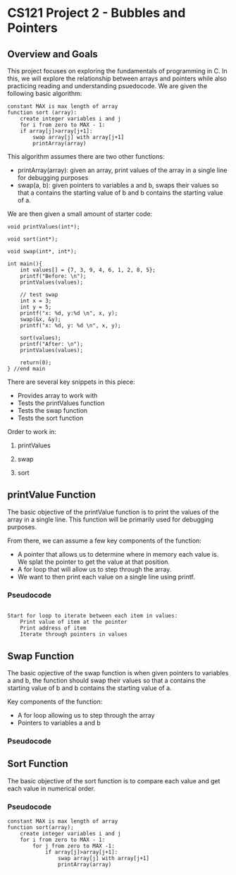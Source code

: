 # CS121 Project 2 - Bubbles and Pointers
## Overview and Goals
This project focuses on exploring the fundamentals of programming in C. In this, we will explore the relationship between arrays and pointers while also practicing reading and understanding psuedocode. We are given the following basic algorithm:

```
constant MAX is max length of array
function sort (array):
	create integer variables i and j
	for i from zero to MAX - 1:
	if array[j]>array[j+1]:
		swap array[j] with array[j+1]
		printArray(array)
```

This algorithm assumes there are two other functions:

- printArray(array): given an array, print values of the array in a single line for debugging purposes
- swap(a, b): given pointers to variables a and b, swaps their values so that a contains the starting value of b and b contains the starting value of a. 

We are then given a small amount of starter code:

```
void printValues(int*);

void sort(int*);

void swap(int*, int*);

int main(){
	int values[] = {7, 3, 9, 4, 6, 1, 2, 8, 5};
	printf("Before: \n");
	printValues(values);

	// test swap
	int x = 3;
	int y = 5;
	printf("x: %d, y:%d \n", x, y);
	swap(&x, &y);
	printf("x: %d, y: %d \n", x, y);

	sort(values);
	printf("After: \n");
	printValues(values);
	
	return(0);
} //end main

```
 
There are several key snippets in this piece:

- Provides array to work with 
- Tests the printValues function 
- Tests the swap function
- Tests the sort function

Order to work in:

1. printValues

2. swap

3. sort

## printValue Function

The basic objective of the printValue function is to print the values of the array in a single line. This function will be primarily used for debugging purposes. 

From there, we can assume a few key components of the function:
- A pointer that allows us to determine where in memory each value is. We splat the pointer to get the value at that position. 
- A for loop that will allow us to step through the array.
- We want to then print each value on a single line using printf. 

### Pseudocode

```

Start for loop to iterate between each item in values:
	Print value of item at the pointer
	Print address of item
	Iterate through pointers in values

```

## Swap Function

The basic opjective of the swap function is when given pointers to variables a and b, the function should swap their values so that a contains the starting value of b and b contains the starting value of a. 

Key components of the function:
- A for loop allowing us to step through the array
- Pointers to variables a and b

### Pseudocode


## Sort Function

The basic objective of the sort function is to compare each value and get each value in numerical order.

### Pseudocode

```
constant MAX is max length of array
function sort(array);
	create integer variables i and j
	for i from zero to MAX - 1:
		for j from zero to MAX -1:
			if array[j]>array[j+1]:
				swap array[j] with array[j+1]
				printArray(array)
```
 
